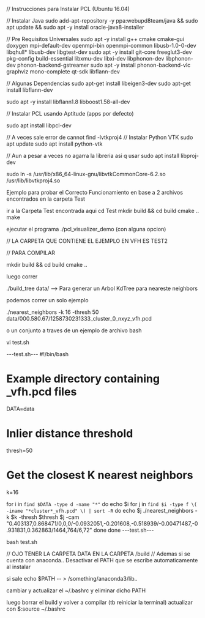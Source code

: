 // Instrucciones para Instalar PCL (Ubuntu 16.04)

// Instalar Java
sudo add-apt-repository -y ppa:webupd8team/java && sudo apt update && sudo apt -y install oracle-java8-installer

// Pre Requisitos Universales
sudo apt -y install g++ cmake cmake-gui doxygen mpi-default-dev openmpi-bin openmpi-common libusb-1.0-0-dev libqhull* libusb-dev libgtest-dev
sudo apt -y install git-core freeglut3-dev pkg-config build-essential libxmu-dev libxi-dev libphonon-dev libphonon-dev phonon-backend-gstreamer
sudo apt -y install phonon-backend-vlc graphviz mono-complete qt-sdk libflann-dev

// Algunas Dependencias
sudo apt-get install libeigen3-dev
sudo apt-get install libflann-dev

sudo apt -y install libflann1.8 libboost1.58-all-dev

// Instalar PCL usando Aptitude (apps por defecto)

 sudo apt install libpcl-dev

// A veces sale error de cannot find -lvtkproj4
// Instalar Python VTK
sudo apt update
sudo apt install python-vtk

// Aun a pesar a veces no agarra la libreria asi q usar
sudo apt install libproj-dev

sudo ln -s /usr/lib/x86_64-linux-gnu/libvtkCommonCore-6.2.so /usr/lib/libvtkproj4.so

Ejemplo para probar el Correcto Funcionamiento
en base a 2 archivos encontrados en la carpeta Test

ir a la Carpeta Test encontrada aqui
cd Test
mkdir build && cd build
cmake ..
make

ejecutar el programa
./pcl_visualizer_demo (con alguna opcion)

// LA CARPETA QUE CONTIENE EL EJEMPLO EN VFH ES TEST2

// PARA COMPILAR

mkdir build && cd build
cmake ..

luego correr

./build_tree data/  --> Para generar un Arbol KdTree para neareste neighbors

podemos correr un solo ejemplo

./nearest_neighbors -k 16 -thresh 50 data/000.580.67/1258730231333_cluster_0_nxyz_vfh.pcd

o un conjunto a traves de un ejemplo de archivo bash

vi test.sh

---test.sh---
#!/bin/bash

# Example directory containing _vfh.pcd files
DATA=data

# Inlier distance threshold
thresh=50

# Get the closest K nearest neighbors
k=16

for i in `find $DATA -type d -name "*"`
do
  echo $i
  for j in `find $i -type f \( -iname "*cluster*_vfh.pcd" \) | sort -R`
  do
    echo $j
    ./nearest_neighbors -k $k -thresh $thresh $j -cam "0.403137,0.868471/0,0,0/-0.0932051,-0.201608,-0.518939/-0.00471487,-0.931831,0.362863/1464,764/6,72"
  done
done
---test.sh---

bash test.sh

// OJO TENER LA CARPETA DATA EN LA CARPETA /build
// Ademas si se cuenta con anaconda.. Desactivar el PATH que se escribe automaticamente al instalar

si sale echo $PATH  -- > /something/anaconda3/lib..

cambiar y actualizar el ~/.bashrc y eliminar dicho PATH

luego borrar el build y volver a compilar (tb reiniciar la terminal)
actualizar con $:source ~/.bashrc









